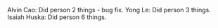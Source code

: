 Alvin Cao: Did person 2 things - bug fix.
Yong Le: Did person 3 things.
Isaiah Huska: Did person 6 things.
